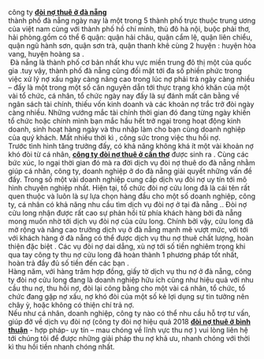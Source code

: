 <p>công ty <a href="http://doinocuulong.vn/tin-tuc/cong-ty-doi-no-thue-o-da-nang-uy-tin-nhat-192.html"><strong>đòi nợ thuê ở đà nẵng</strong></a><br />
thành phố đà nẵng ngày nay là một trong 5 thành phố trực thuộc trung ương của việt nam cùng với thành phố hồ chí minh, thủ đô hà nội, buộc phải thơ, hải phòng.gồm có thể 6 quận: quận hải châu, quận cẩm lệ, quận liên chiểu, quận ngũ hành sơn, quận sơn trà, quận thanh khê cùng 2 huyện : huyện hòa vang, huyện hoàng sa .<br />
&nbsp;Đà nẵng là thành phố cơ bản nhất khu vực miền trung đô thị một của quốc gia .tuy vậy, thành phố đà nẵng cũng đối mặt tới đa số phiền phức trong việc xử lý nợ xấu ngày càng nâng cao trong lúc nợ phải trả ngày càng nhiều &ndash; đấy là một trong một số căn nguyên dẫn tới thực trạng khó khăn của một vài tổ chức, cá nhân, tổ chức ngày nay đấy là sự đánh mất cân bằng về ngân sách tài chính, thiếu vốn kinh doanh và các khoản nợ trắc trở đòi ngày càng nhiều. Những vướng mắc tài chính thời gian đó đang từng ngày khiến tổ chức hoặc chính mình bạn mắc hầu hết trở ngại trong hoạt động kinh doanh, sinh hoạt hàng ngày và thu nhập làm cho bạn cùng doanh nghiệp của quý khách. Mất nhiều thời kì , công sức trong việc thu hồi nợ.<br />
Trước tình hình tăng trưởng đấy, có khả năng không khá ít một vài khoản nợ khó đòi từ cá nhân, <a href="http://doinocuulong.vn/tin-tuc/cong-ty-doi-no-thue-o-can-tho-uy-tin-nhat-187.html"><strong>công ty đòi nợ thuê ở cần thơ</strong></a> được sinh ra . Cùng các bức xúc, lo ngại thời gian đó mà ra đời dịch vụ đòi nợ thuê do đà nẵng nhằm giúp cá nhân, công ty, doanh nghiệp ở do đà nẵng giải quyết những vấn đề đấy. Trong số một vài doanh nghiệp cung cấp dịch vụ đòi nợ uy tín tới mô hình chuyên nghiệp nhất. Hiện tại, tổ chức đòi nợ cửu long đã là cái tên rất quen thuộc và luôn là sự lựa chọn hàng đầu cho một số doanh nghiệp, công ty, cá nhân có khả năng nhu cầu tìm dịch vụ đòi nợ ở tại đà nẵng .. Đòi nợ cửu long nhận được rất cao sự phản hồi từ phía khách hàng bởi đà nẵng mong muốn nhờ tới dịch vụ đòi nợ của cửu long. Chính bởi vậy, cửu long đã mở rộng và nâng cao trưởng dịch vụ ở đà nẵng mạnh mẽ vượt mức, với tới với khách hàng ở đà nẵng có thể được dịch vụ thu nợ thuê chất lượng, hoàn thiện đặc biệt . Các vụ đòi nợ dai dẳng, xù nợ tới số tiền nghiêm trọng khi qua tay công ty thu nợ cửu long đã hoàn thành 1 phương pháp tốt nhất, hoàn trả đầy đủ số tiền đến các bạn .<br />
Hàng năm, với hàng trăm hợp đồng, giấy tờ dịch vụ thu nợ ở đà nẵng, công ty đòi nợ cửu long đang là doanh nghiệp hữu ích cũng như hiệu quả với nhu cầu thu nợ, thu hồi nợ, đòi lại công bằng cho một vài cá nhân, tổ chức, tổ chức đang gặp nợ xấu, nợ khó đòi của một số kẻ lợi dụng sự tin tưởng nên chây ỳ, hoặc không có thiện chí trả nợ.<br />
Nếu như cá nhân, doanh nghiệp, công ty nào có thể nhu cầu hỗ trợ tư vấn, giúp đỡ về dịch vụ đòi nợ (công ty đòi nợ hiệu quả 2018&nbsp;<a href="http://doinocuulong.vn/tin-tuc/cong-ty-doi-no-thue-o-binh-thuan-uy-tin-nhat-189.html"><strong>đòi nợ thuê ở bình thuận</strong></a> - hợp pháp- uy tín &ndash; mau chóng về lĩnh vực thu nợ ) vui lòng liên hệ tới chúng tôi để được những giải pháp thu nợ khả ưu, nhanh chóng với thời kì thu hồi tiền nhanh chóng nhất.</p>
